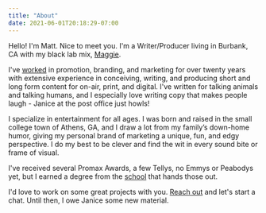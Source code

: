 ```yaml
---
title: "About"
date: 2021-06-01T20:18:29-07:00
---
```


Hello! I'm Matt. Nice to meet you. I'm a Writer/Producer living in Burbank, CA with my black lab mix, [Maggie](https://www.instagram.com/maggiemcelhannon/).
                    
I've [worked](https://mcelhannon.tv/) in promotion, branding, and marketing for over twenty years with extensive experience in conceiving, writing, and producing short and long form content for on-air, print, and digital. I've written for talking animals and talking humans, and I especially love writing copy that makes people laugh - Janice at the post office just howls!

I specialize in entertainment for all ages. I was born and raised in the small college town of Athens, GA, and I draw a lot from my family’s down-home humor, giving my personal brand of marketing a unique, fun, and edgy perspective. I do my best to be clever and find the wit in every sound bite or frame of visual.

I've received several Promax Awards, a few Tellys, no Emmys or Peabodys yet, but I earned a degree from the [school](https://grady.uga.edu/) that hands those out.

I'd love to work on some great projects with you. [Reach out](mailto:matt@mattmcelhannon.com) and let's start a chat. Until then, I owe Janice some new material.